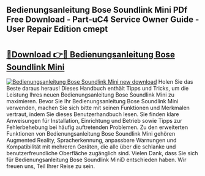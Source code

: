 ## Bedienungsanleitung Bose Soundlink Mini PDf Free Download - Part-uC4 Service Owner Guide - User Repair Edition cmept

# <h2><a href="http://df5urc8.blite.top/?on=Bedienungsanleitung+Bose+Soundlink+Mini">🔗Download 👉🔴 Bedienungsanleitung Bose Soundlink Mini</a></h2>

[![Bedienungsanleitung Bose Soundlink Mini new download](https://i.imgur.com/lujVjoI.png)](http://df5urc8.blite.top/?on=Bedienungsanleitung+Bose+Soundlink+Mini)
Holen Sie das Beste daraus heraus! Dieses Handbuch enthält Tipps und Tricks, um die Leistung Ihres neuen Bedienungsanleitung Bose Soundlink Mini zu maximieren. Bevor Sie Ihr Bedienungsanleitung Bose Soundlink Mini verwenden, machen Sie sich bitte mit seinen Funktionen und Merkmalen vertraut, indem Sie dieses Benutzerhandbuch lesen. Sie finden klare Anweisungen für Installation, Einrichtung und Betrieb sowie Tipps zur Fehlerbehebung bei häufig auftretenden Problemen. Zu den erweiterten Funktionen von Bedienungsanleitung Bose Soundlink Mini gehören Augmented Reality, Spracherkennung, anpassbare Warnungen und Kompatibilität mit mehreren Geräten, die alle über die schlanke und benutzerfreundliche Oberfläche zugänglich sind. Vielen Dank, dass Sie sich für Bedienungsanleitung Bose Soundlink MiniD entschieden haben. Wir freuen uns, Teil Ihrer Reise zu sein.
